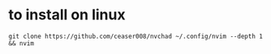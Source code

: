 # to install on linux

```shel
git clone https://github.com/ceaser008/nvchad ~/.config/nvim --depth 1 && nvim
```

